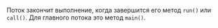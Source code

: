 Поток закончит выполнение, когда завершится его метод <code>run()</code> или <code>call()</code>. Для главного потока это метод <code>main()</code>.